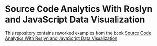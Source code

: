 # Source Code Analytics With Roslyn and JavaScript Data Visualization

This repository contains reworked examples from the book [Source Code Analytics With Roslyn and JavaScript Data Visualization](http://www.apress.com/us/book/9781484219249).